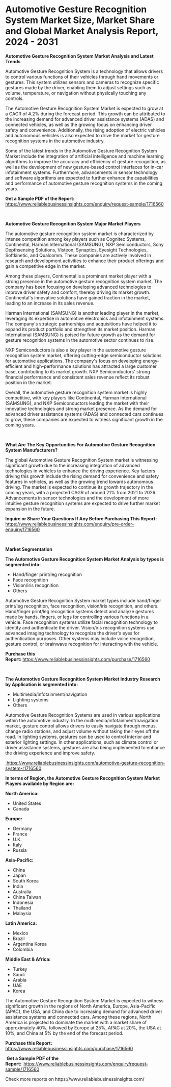 <p><h1>Automotive Gesture Recognition System Market Size, Market Share and Global Market Analysis Report, 2024 - 2031</h1></p><p><strong>Automotive Gesture Recognition System Market Analysis and Latest Trends</strong></p>
<p><p>Automotive Gesture Recognition System is a technology that allows drivers to control various functions of their vehicles through hand movements or gestures. This system utilizes sensors and cameras to recognize specific gestures made by the driver, enabling them to adjust settings such as volume, temperature, or navigation without physically touching any controls.</p><p>The Automotive Gesture Recognition System Market is expected to grow at a CAGR of 4.2% during the forecast period. This growth can be attributed to the increasing demand for advanced driver assistance systems (ADAS) and connected vehicles, as well as the growing focus on enhancing driver safety and convenience. Additionally, the rising adoption of electric vehicles and autonomous vehicles is also expected to drive the market for gesture recognition systems in the automotive industry.</p><p>Some of the latest trends in the Automotive Gesture Recognition System Market include the integration of artificial intelligence and machine learning algorithms to improve the accuracy and efficiency of gesture recognition, as well as the development of new gesture-based control interfaces for in-car infotainment systems. Furthermore, advancements in sensor technology and software algorithms are expected to further enhance the capabilities and performance of automotive gesture recognition systems in the coming years.</p></p>
<p><strong>Get a Sample PDF of the Report:&nbsp;</strong> <a href="https://www.reliablebusinessinsights.com/enquiry/request-sample/1716560">https://www.reliablebusinessinsights.com/enquiry/request-sample/1716560</a></p>
<p>&nbsp;</p>
<p><strong>Automotive Gesture Recognition System Major Market Players</strong></p>
<p><p>The automotive gesture recognition system market is characterized by intense competition among key players such as Cognitec Systems, Continental, Harman International (SAMSUNG), NXP Semiconductors, Sony Depthsensing Solutions, Visteon, Synaptics, Eyesight Technologies, Softkinetic, and Qualcomm. These companies are actively involved in research and development activities to enhance their product offerings and gain a competitive edge in the market.</p><p>Among these players, Continental is a prominent market player with a strong presence in the automotive gesture recognition system market. The company has been focusing on developing advanced technologies to improve driver safety and comfort, thereby driving its market growth. Continental's innovative solutions have gained traction in the market, leading to an increase in its sales revenue.</p><p>Harman International (SAMSUNG) is another leading player in the market, leveraging its expertise in automotive electronics and infotainment systems. The company's strategic partnerships and acquisitions have helped it to expand its product portfolio and strengthen its market position. Harman International (SAMSUNG) is poised for future growth as the demand for gesture recognition systems in the automotive sector continues to rise.</p><p>NXP Semiconductors is also a key player in the automotive gesture recognition system market, offering cutting-edge semiconductor solutions for automotive applications. The company's focus on developing energy-efficient and high-performance solutions has attracted a large customer base, contributing to its market growth. NXP Semiconductors' strong financial performance and consistent sales revenue reflect its robust position in the market.</p><p>Overall, the automotive gesture recognition system market is highly competitive, with key players like Continental, Harman International (SAMSUNG), and NXP Semiconductors leading the market with their innovative technologies and strong market presence. As the demand for advanced driver assistance systems (ADAS) and connected cars continues to grow, these companies are expected to witness significant growth in the coming years.</p></p>
<p>&nbsp;</p>
<p><strong>What Are The Key Opportunities For Automotive Gesture Recognition System Manufacturers?</strong></p>
<p><p>The global Automotive Gesture Recognition System market is witnessing significant growth due to the increasing integration of advanced technologies in vehicles to enhance the driving experience. Key factors driving this growth include the rising demand for convenience and safety features in vehicles, as well as the growing trend towards autonomous driving. The market is expected to continue its growth trajectory in the coming years, with a projected CAGR of around 21% from 2021 to 2026. Advancements in sensor technologies and the development of more intuitive gesture recognition systems are expected to drive further market expansion in the future.</p></p>
<p><strong>Inquire or Share Your Questions If Any Before Purchasing This Report:</strong> <a href="https://www.reliablebusinessinsights.com/enquiry/pre-order-enquiry/1716560">https://www.reliablebusinessinsights.com/enquiry/pre-order-enquiry/1716560</a></p>
<p>&nbsp;</p>
<p><strong>Market Segmentation</strong></p>
<p><strong>The Automotive Gesture Recognition System Market Analysis by types is segmented into:</strong></p>
<p><ul><li>Hand/finger print/leg recognition</li><li>Face recognition</li><li>Vision/iris recognition</li><li>Others</li></ul></p>
<p><p>Automotive Gesture Recognition System market types include hand/finger print/leg recognition, face recognition, vision/iris recognition, and others. Hand/finger print/leg recognition systems detect and analyze gestures made by hands, fingers, or legs for controlling various functions in a vehicle. Face recognition systems utilize facial recognition technology to identify and authenticate the driver. Vision/iris recognition systems use advanced imaging technology to recognize the driver's eyes for authentication purposes. Other systems may include voice recognition, gesture control, or brainwave recognition for interacting with the vehicle.</p></p>
<p><strong>Purchase this Report:&nbsp;</strong><a href="https://www.reliablebusinessinsights.com/purchase/1716560">https://www.reliablebusinessinsights.com/purchase/1716560</a></p>
<p>&nbsp;</p>
<p><strong>The Automotive Gesture Recognition System Market Industry Research by Application is segmented into:</strong></p>
<p><ul><li>Multimedia/infotainment/navigation</li><li>Lighting systems</li><li>Others</li></ul></p>
<p><p>Automotive Gesture Recognition Systems are used in various applications within the automotive industry. In the multimedia/infotainment/navigation market, gesture control allows drivers to easily navigate through menus, change radio stations, and adjust volume without taking their eyes off the road. In lighting systems, gestures can be used to control interior and exterior lighting settings. In other applications, such as climate control or driver assistance systems, gestures are also being implemented to enhance the driving experience and improve safety.</p></p>
<p><a href="https://www.reliablebusinessinsights.com/automotive-gesture-recognition-system-r1716560">&nbsp;https://www.reliablebusinessinsights.com/automotive-gesture-recognition-system-r1716560</a></p>
<p><strong>In terms of Region, the Automotive Gesture Recognition System Market Players available by Region are:</strong></p>
<p>
    <p> <strong> North America: </strong>
        <ul>
            <li>United States</li>
            <li>Canada</li>
        </ul>
        </p> 
    <p> <strong> Europe: </strong>
        <ul>
            <li>Germany</li>
            <li>France</li>
            <li>U.K.</li>
            <li>Italy</li>
            <li>Russia</li>
        </ul>
        </p> 
    <p> <strong> Asia-Pacific: </strong>
        <ul>
            <li>China</li>
            <li>Japan</li>
            <li>South Korea</li>
            <li>India</li>
            <li>Australia</li>
            <li>China Taiwan</li>
            <li>Indonesia</li>
            <li>Thailand</li>
            <li>Malaysia</li>
        </ul>
        </p> 
    <p> <strong> Latin America: </strong>
        <ul>
            <li>Mexico</li>
            <li>Brazil</li>
            <li>Argentina Korea</li>
            <li>Colombia</li>
        </ul>
        </p> 
    <p> <strong> Middle East & Africa: </strong>
        <ul>
            <li>Turkey</li>
            <li>Saudi</li>
            <li>Arabia</li>
            <li>UAE</li>
            <li>Korea</li>
        </ul>
    </p>
    </p>
<p><p>The Automotive Gesture Recognition System Market is expected to witness significant growth in the regions of North America, Europe, Asia-Pacific (APAC), the USA, and China due to increasing demand for advanced driver assistance systems and connected cars. Among these regions, North America is projected to dominate the market with a market share of approximately 40%, followed by Europe at 25%, APAC at 20%, the USA at 10%, and China at 5% by the end of the forecast period.</p></p>
<p><strong>Purchase this Report: </strong><a href="https://www.reliablebusinessinsights.com/purchase/1716560">https://www.reliablebusinessinsights.com/purchase/1716560</a></p>
<p>&nbsp;<strong>Get a Sample PDF of the Report:&nbsp;&nbsp;</strong><a href="https://www.reliablebusinessinsights.com/enquiry/request-sample/1716560">https://www.reliablebusinessinsights.com/enquiry/request-sample/1716560</a></p>
<p><strong></strong></p>
<p>Check more reports on https://www.reliablebusinessinsights.com/</p>
